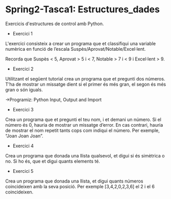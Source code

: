 ﻿# Spring2-Tasca1: Estructures_dades 
 
 Exercicis d'estructures de control amb Python.


- Exercici 1

L'exercici consisteix a crear un programa que et classifiqui una variable numèrica en funció de l’escala Suspès/Aprovat/Notable/Excel·lent.

Recorda que Suspès < 5, Aprovat > 5 i < 7, Notable > 7 i < 9 i Excel·lent > 9.

- Exercici 2

Utilitzant el següent tutorial crea un programa que et pregunti dos números. T’ha de mostrar un missatge dient si el primer és més gran, el segon és més gran o són iguals.

->Programiz: Python Input, Output and Import


- Exercici 3

Crea un programa que et pregunti el teu nom, i et demani un número. Si el número és 0, hauria de mostrar un missatge d’error. En cas contrari, hauria de mostrar el nom repetit tants cops com indiqui el número. Per exemple, “Joan Joan Joan”.


- Exercici 4

Crea un programa que donada una llista qualsevol, et digui si és simètrica o no. Si ho és, que et digui quants elements té.


- Exercici 5

Crea un programa que donada una llista, et digui quants números coincideixen amb la seva posició. Per exemple [3,4,2,0,2,3,6] el 2 i el 6 coincideixen.
